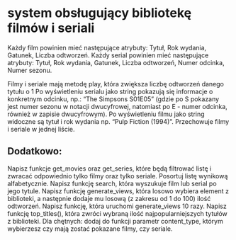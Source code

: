 # **system obsługujący bibliotekę filmów i seriali**

Każdy film powinien mieć następujące atrybuty: Tytuł, Rok wydania, Gatunek, Liczba odtworzeń.
Każdy serial powinien mieć następujące atrybuty: Tytuł, Rok wydania, Gatunek, Liczba odtworzeń, Numer odcinka, Numer sezonu.

Filmy i seriale mają metodę play, która zwiększa liczbę odtworzeń danego tytułu o 1
Po wyświetleniu serialu jako string pokazują się informacje o konkretnym odcinku, np.: “The Simpsons S01E05” (gdzie po S pokazany jest numer sezonu w notacji dwucyfrowej, natomiast po E - numer odcinka, również w zapisie dwucyfrowym).
Po wyświetleniu filmu jako string widoczne są tytuł i rok wydania np. “Pulp Fiction (1994)”.
Przechowuje filmy i seriale w jednej liście.

## Dodatkowo:
Napisz funkcje get_movies oraz get_series, które będą filtrować listę i zwracać odpowiednio tylko filmy oraz tylko seriale. Posortuj listę wynikową alfabetycznie.
Napisz funkcję search, która wyszukuje film lub serial po jego tytule.
Napisz funkcję generate_views, która losowo wybiera element z biblioteki, a następnie dodaje mu losową (z zakresu od 1 do 100) ilość odtworzeń.
Napisz funkcję, która uruchomi generate_views 10 razy.
Napisz funkcję top_titles(), która zwróci wybraną ilość najpopularniejszych tytułów z biblioteki. Dla chętnych: dodaj do funkcji parametr content_type, którym wybierzesz czy mają zostać pokazane filmy, czy seriale.
